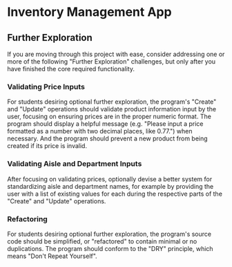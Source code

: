 
# Inventory Management App

## Further Exploration

If you are moving through this project with ease, consider addressing one or more of the following "Further Exploration" challenges, but only after you have finished the core required functionality.

### Validating Price Inputs

For students desiring optional further exploration, the program's "Create" and "Update" operations should validate product information input by the user, focusing on ensuring prices are in the proper numeric format. The program should display a helpful message (e.g. "Please input a price formatted as a number with two decimal places, like 0.77.") when necessary. And the program should prevent a new product from being created if its price is invalid.

### Validating Aisle and Department Inputs

After focusing on validating prices, optionally devise a better system for standardizing aisle and department names, for example by providing the user with a list of existing values for each during the respective parts of the "Create" and "Update" operations.

### Refactoring

For students desiring optional further exploration, the program's source code should be simplified, or "refactored" to contain minimal or no duplications. The program should conform to the "DRY" principle, which means "Don't Repeat Yourself".
